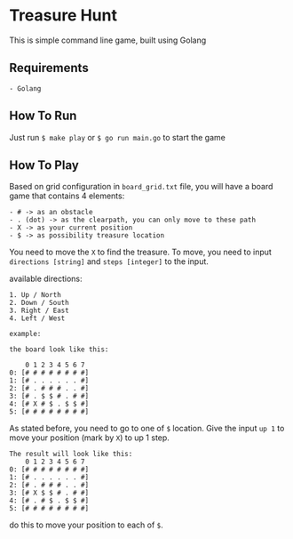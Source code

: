 # Treasure Hunt
This is simple command line game, built using Golang

## Requirements
`- Golang`

## How To Run
Just run `$ make play` or `$ go run main.go` to start the game

## How To Play
Based on grid configuration in `board_grid.txt` file, you will have a board game that contains 4 elements: 
```
- # -> as an obstacle
- . (dot) -> as the clearpath, you can only move to these path
- X -> as your current position
- $ -> as possibility treasure location
```

You need to move the `X` to find the treasure. 
To move, you need to input `directions [string]` and `steps [integer]` to the input. 

available directions:
```
1. Up / North 
2. Down / South
3. Right / East
4. Left / West
```

`example: `
```
the board look like this:

    0 1 2 3 4 5 6 7
0: [# # # # # # # #]
1: [# . . . . . . #]
2: [# . # # # . . #]
3: [# . $ $ # . # #]
4: [# X # $ . $ $ #]
5: [# # # # # # # #]
```
As stated before, you need to go to one of `$` location. Give the input `up 1` to move your position (mark by `X`) to up 1 step.
```
The result will look like this:
    0 1 2 3 4 5 6 7
0: [# # # # # # # #]
1: [# . . . . . . #]
2: [# . # # # . . #]
3: [# X $ $ # . # #]
4: [# . # $ . $ $ #]
5: [# # # # # # # #]

```

do this to move your position to each of `$`. 